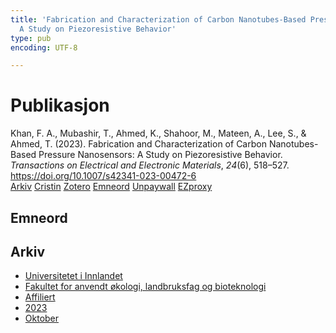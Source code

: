 ```yaml
---
title: 'Fabrication and Characterization of Carbon Nanotubes-Based Pressure Nanosensors:
  A Study on Piezoresistive Behavior'
type: pub
encoding: UTF-8

---
```

<h1>Publikasjon</h1>
<article id="csl-bib-container-73MPRNRR" class="csl-bib-container">
  <div class="csl-bib-body"> <div class="csl-entry">Khan, F. A., Mubashir, T., Ahmed, K., Shahoor, M., Mateen, A., Lee, S., &#38; Ahmed, T. (2023). Fabrication and Characterization of Carbon Nanotubes-Based Pressure Nanosensors: A Study on Piezoresistive Behavior. <i>Transactions on Electrical and Electronic Materials</i>, <i>24</i>(6), 518–527. <a href="https://doi.org/10.1007/s42341-023-00472-6">https://doi.org/10.1007/s42341-023-00472-6</a></div> </div>
  <div class="csl-bib-buttons">
    <a href="#taxonomy-article-73MPRNRR" alt="archive" class="csl-bib-button">Arkiv</a>
    <a href="https://app.cristin.no/results/show.jsf?id=2188350" alt="Cristin" class="csl-bib-button">Cristin</a>
    <a href="http://zotero.org/groups/5881554/items/73MPRNRR" alt="Zotero" class="csl-bib-button">Zotero</a>
    <a href="#keywords-article-73MPRNRR" alt="keywords" class="csl-bib-button">Emneord</a>
    <a href="https://doi.org/10.1007/s42341-023-00472-6" alt="Unpaywall" class="csl-bib-button">Unpaywall</a>
    <a href="https://doi.org/10.1007/s42341-023-00472-6" alt="EZproxy" class="csl-bib-button">EZproxy</a>
  </div>
  <div id="csl-bib-meta-container-73MPRNRR"></div>
</article>
<div id="csl-bib-meta-73MPRNRR" class="csl-bib-meta">
  <article id="keywords-article-73MPRNRR" class="keywords-article">
    <h1>Emneord</h1>
    
  </article>
  <article id="taxonomy-article-73MPRNRR" class="taxonomy-article">
    <h1>Arkiv</h1>
    <ul>
      <li>
        <a href="/nn/archive/?key=3DCRN523">Universitetet i Innlandet</a>
      </li>
      <li>
        <a href="/nn/archive/?key=T77LXH6D">Fakultet for anvendt økologi, landbruksfag og bioteknologi</a>
      </li>
      <li>
        <a href="/nn/archive/?key=B792VYXJ">Affiliert</a>
      </li>
      <li>
        <a href="/nn/archive/?key=GQL83TUP">2023</a>
      </li>
      <li>
        <a href="/nn/archive/?key=RZJS4YTX">Oktober</a>
      </li>
    </ul>
  </article>
</div>
